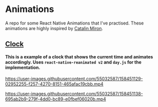 # Animations

A repo for some React Native Animations that I've practised. These animations are highly inspired by [Catalin Miron](https://www.youtube.com/c/CatalinMironDev/videos).

## [Clock](https://github.com/kartikeyvaish/Animations/tree/main/animations/Clock) 

####  This is a example of a clock that shows the current time and animates accordingly. Uses `react-native-reanimated v2` and `day.js` for the implementation.

https://user-images.githubusercontent.com/55032587/158451129-02952255-f257-4270-8151-465afac19cbb.mp4

https://user-images.githubusercontent.com/55032587/158451138-695ab2b9-279f-4dd0-bc89-e0fbef06020b.mp4

